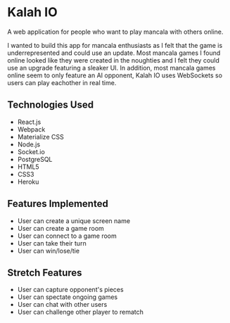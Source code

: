 # Kalah IO

A web application for people who want to play mancala with others online.

I wanted to build this app for mancala enthusiasts as I felt that the game is underrepresented
and could use an update. Most mancala games I found online looked like they were
created in the noughties and I felt they could use an upgrade featuring a sleaker UI.
In addition, most mancala games online seem to only feature an AI opponent, Kalah IO
uses WebSockets so users can play eachother in real time.

## Technologies Used

- React.js
- Webpack
- Materialize CSS
- Node.js
- Socket.io
- PostgreSQL
- HTML5
- CSS3
- Heroku

## Features Implemented

- User can create a unique screen name
- User can create a game room
- User can connect to a game room
- User can take their turn
- User can win/lose/tie

## Stretch Features

- User can capture opponent's pieces
- User can spectate ongoing games
- User can chat with other users
- User can challenge other player to rematch

